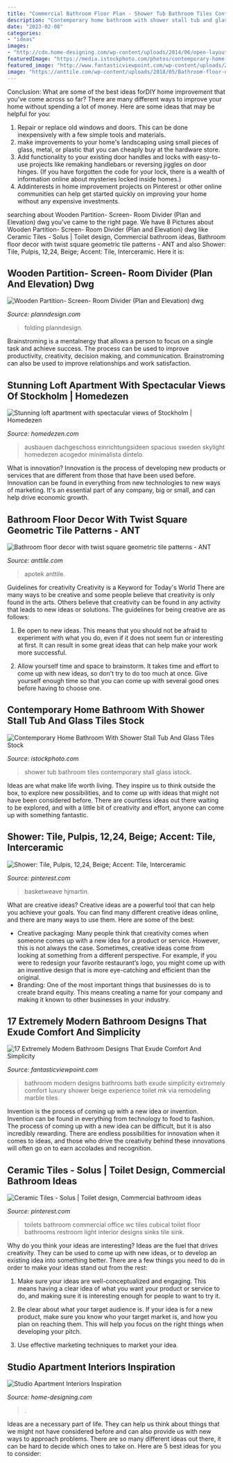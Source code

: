 ```yaml
---
title: "Commercial Bathroom Floor Plan - Shower Tub Bathroom Tiles Contemporary Stall Glass Istock"
description: "Contemporary home bathroom with shower stall tub and glass tiles stock"
date: "2023-02-08"
categories:
- "ideas"
images:
- "http://cdn.home-designing.com/wp-content/uploads/2014/06/open-layout-apartment-plan.jpeg"
featuredImage: "https://media.istockphoto.com/photos/contemporary-home-bathroom-with-shower-stall-tub-and-glass-tiles-picture-id628167288?k=6&amp;m=628167288&amp;s=170667a&amp;w=0&amp;h=0X5dnvVNfq3yoAMeDHdIvpIkIAnuE2XqCpHGc1OeeII="
featured_image: "http://www.fantasticviewpoint.com/wp-content/uploads/2016/01/sr05-634x476.jpg"
image: "https://anttile.com/wp-content/uploads/2018/05/Bathroom-floor-decor-with-twist-square-geometric-tile-patterns-510x690.jpg"
---
```



Conclusion: What are some of the best ideas forDIY home improvement that you've come across so far?
There are many different ways to improve your home without spending a lot of money. Here are some ideas that may be helpful for you: 
1. Repair or replace old windows and doors. This can be done inexpensively with a few simple tools and materials. 
2. make improvements to your home's landscaping using small pieces of glass, metal, or plastic that you can cheaply buy at the hardware store. 
3. Add functionality to your existing door handles and locks with easy-to-use projects like remaking handlebars or reversing jiggles on door hinges. (If you have forgotten the code for your lock, there is a wealth of information online about mysteries locked inside homes.) 
4. Addinterests in home improvement projects on Pinterest or other online communities can help get started quickly on improving your home without any expensive investments.

	

		
searching about Wooden Partition- Screen- Room Divider (Plan and Elevation) dwg you've came to the right page. We have 8 Pictures about Wooden Partition- Screen- Room Divider (Plan and Elevation) dwg like Ceramic Tiles - Solus | Toilet design, Commercial bathroom ideas, Bathroom floor decor with twist square geometric tile patterns - ANT and also Shower: Tile, Pulpis, 12,24, Beige; Accent: Tile, Interceramic. Here it is:
		
    
## Wooden Partition- Screen- Room Divider (Plan And Elevation) Dwg

<img loading=lazy src="http://www.planndesign.com/sites/default/files/styles/1200x620/public/2019/04/wooden-partition--screen--room-divider-plan-and-elevation-dwg.jpg?itok=xbXQgt4B" onerror="this.onerror=null;this.src='https://tse1.mm.bing.net/th?id=OIP.iUOALIuPhXNfYu_ZZEx7fAHaD0&amp;pid=15.1';" alt="Wooden Partition- Screen- Room Divider (Plan and Elevation) dwg">

_Source: planndesign.com_

>folding planndesign. 

	

Brainstroming is a mentalnergy that allows a person to focus on a single task and achieve success. The process can be used to improve productivity, creativity, decision making, and communication. Brainstroming can also be used to improve relationships and work satisfaction.

    
## Stunning Loft Apartment With Spectacular Views Of Stockholm | Homedezen

<img loading=lazy src="http://www.homedezen.com/wp-content/uploads/2014/04/Stunning-loft-apartment-with-spectacular-views-of-Stockholm-07.jpg" onerror="this.onerror=null;this.src='https://tse1.mm.bing.net/th?id=OIP.d_K9FTRXYa9G--SDw6AmFAHaE7&amp;pid=15.1';" alt="Stunning loft apartment with spectacular views of Stockholm | Homedezen">

_Source: homedezen.com_

>ausbauen dachgeschoss einrichtungsideen spacious sweden skylight homedezen acogedor minimalista dintelo. 

	

What is innovation?
Innovation is the process of developing new products or services that are different from those that have been used before. Innovation can be found in everything from new technologies to new ways of marketing. It's an essential part of any company, big or small, and can help drive economic growth.

    
## Bathroom Floor Decor With Twist Square Geometric Tile Patterns - ANT

<img loading=lazy src="https://anttile.com/wp-content/uploads/2018/05/Bathroom-floor-decor-with-twist-square-geometric-tile-patterns-510x690.jpg" onerror="this.onerror=null;this.src='https://tse1.mm.bing.net/th?id=OIP.zIBO_FsyEg6-f5-tG1X2GAHaKB&amp;pid=15.1';" alt="Bathroom floor decor with twist square geometric tile patterns - ANT">

_Source: anttile.com_

>apotek anttile. 

	

Guidelines for creativity
Creativity is a Keyword for Today's World
There are many ways to be creative and some people believe that creativity is only found in the arts. Others believe that creativity can be found in any activity that leads to new ideas or solutions. The guidelines for being creative are as follows:

1. Be open to new ideas. This means that you should not be afraid to experiment with what you do, even if it does not seem fun or interesting at first. It can result in some great ideas that can help make your work more successful.

2. Allow yourself time and space to brainstorm. It takes time and effort to come up with new ideas, so don't try to do too much at once. Give yourself enough time so that you can come up with several good ones before having to choose one.


    
## Contemporary Home Bathroom With Shower Stall Tub And Glass Tiles Stock

<img loading=lazy src="https://media.istockphoto.com/photos/contemporary-home-bathroom-with-shower-stall-tub-and-glass-tiles-picture-id628167288?k=6&amp;m=628167288&amp;s=170667a&amp;w=0&amp;h=0X5dnvVNfq3yoAMeDHdIvpIkIAnuE2XqCpHGc1OeeII=" onerror="this.onerror=null;this.src='https://tse3.mm.bing.net/th?id=OIP.GI33Ba9veuvfeSB-PdEUdgAAAA&amp;pid=15.1';" alt="Contemporary Home Bathroom With Shower Stall Tub And Glass Tiles Stock">

_Source: istockphoto.com_

>shower tub bathroom tiles contemporary stall glass istock. 

	

Ideas are what make life worth living. They inspire us to think outside the box, to explore new possibilities, and to come up with ideas that might not have been considered before. There are countless ideas out there waiting to be explored, and with a little bit of creativity and effort, anyone can come up with something fantastic.

    
## Shower: Tile, Pulpis, 12,24, Beige; Accent: Tile, Interceramic

<img loading=lazy src="https://i.pinimg.com/736x/27/15/8f/27158f2c082546e5c97f4fbd7deaa840.jpg" onerror="this.onerror=null;this.src='https://tse4.mm.bing.net/th?id=OIP.DoVnPfZAFpfvUES6f_XSQQHaLG&amp;pid=15.1';" alt="Shower: Tile, Pulpis, 12,24, Beige; Accent: Tile, Interceramic">

_Source: pinterest.com_

>basketweave hjmartin. 

	

What are creative ideas?
Creative ideas are a powerful tool that can help you achieve your goals. You can find many different creative ideas online, and there are many ways to use them. Here are some of the best:  
- Creative packaging: Many people think that creativity comes when someone comes up with a new idea for a product or service. However, this is not always the case. Sometimes, creative ideas come from looking at something from a different perspective. For example, if you were to redesign your favorite restaurant’s logo, you might come up with an inventive design that is more eye-catching and efficient than the original. 
- Branding: One of the most important things that businesses do is to create brand equity. This means creating a name for your company and making it known to other businesses in your industry.

    
## 17 Extremely Modern Bathroom Designs That Exude Comfort And Simplicity

<img loading=lazy src="http://www.fantasticviewpoint.com/wp-content/uploads/2016/01/sr05-634x476.jpg" onerror="this.onerror=null;this.src='https://tse3.mm.bing.net/th?id=OIP.5B3kZnr6BaUnRPgw10akbgHaFj&amp;pid=15.1';" alt="17 Extremely Modern Bathroom Designs That Exude Comfort And Simplicity">

_Source: fantasticviewpoint.com_

>bathroom modern designs bathrooms bath exude simplicity extremely comfort luxury shower beige experience toilet mk via remodeling marble tiles. 

	

Invention is the process of coming up with a new idea or invention. Invention can be found in everything from technology to food to fashion. The process of coming up with a new idea can be difficult, but it is also incredibly rewarding. There are endless possibilities for innovation when it comes to ideas, and those who drive the creativity behind these innovations will often go on to earn accolades and recognition.

    
## Ceramic Tiles - Solus | Toilet Design, Commercial Bathroom Ideas

<img loading=lazy src="https://i.pinimg.com/736x/ab/da/48/abda48499f7fa7c95fcd08a7237749db--cubical-ideas-toilets.jpg" onerror="this.onerror=null;this.src='https://tse3.mm.bing.net/th?id=OIP.lCYZ1P7-soLap-jq7hF_cwHaF8&amp;pid=15.1';" alt="Ceramic Tiles - Solus | Toilet design, Commercial bathroom ideas">

_Source: pinterest.com_

>toilets bathroom commercial office wc tiles cubical toilet floor bathrooms restroom light interior designs sinks tile sink. 

	

Why do you think your ideas are interesting?
Ideas are the fuel that drives creativity. They can be used to come up with new ideas, or to develop an existing idea into something better. There are a few things you need to do in order to make your ideas stand out from the rest:
1. Make sure your ideas are well-conceptualized and engaging. This means having a clear idea of what you want your product or service to do, and making sure it is interesting enough for people to want to try it.

2. Be clear about what your target audience is. If your idea is for a new product, make sure you know who your target market is, and how you plan on reaching them. This will help you focus on the right things when developing your pitch.

3. Use effective marketing techniques to market your idea.

    
## Studio Apartment Interiors Inspiration

<img loading=lazy src="http://cdn.home-designing.com/wp-content/uploads/2014/06/open-layout-apartment-plan.jpeg" onerror="this.onerror=null;this.src='https://tse1.mm.bing.net/th?id=OIP.TEbENDFps1sMgUycNzaN7gHaEc&amp;pid=15.1';" alt="Studio Apartment Interiors Inspiration">

_Source: home-designing.com_

>. 

	

Ideas are a necessary part of life. They can help us think about things that we might not have considered before and can also provide us with new ways to approach problems. There are so many different ideas out there, it can be hard to decide which ones to take on. Here are 5 best ideas for you to consider: 


